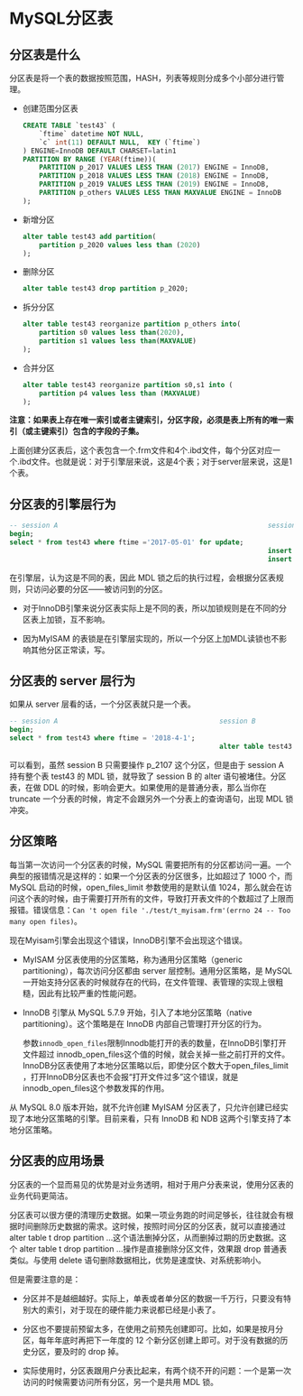 # MySQL分区表

## 分区表是什么

分区表是将一个表的数据按照范围，HASH，列表等规则分成多个小部分进行管理。

* 创建范围分区表

    ```sql
    CREATE TABLE `test43` ( 
        `ftime` datetime NOT NULL, 
        `c` int(11) DEFAULT NULL,  KEY (`ftime`)
    ) ENGINE=InnoDB DEFAULT CHARSET=latin1
    PARTITION BY RANGE (YEAR(ftime))(
        PARTITION p_2017 VALUES LESS THAN (2017) ENGINE = InnoDB,
        PARTITION p_2018 VALUES LESS THAN (2018) ENGINE = InnoDB,
        PARTITION p_2019 VALUES LESS THAN (2019) ENGINE = InnoDB,
        PARTITION p_others VALUES LESS THAN MAXVALUE ENGINE = InnoDB
    );
    ```

* 新增分区

    ```sql
    alter table test43 add partition(
        partition p_2020 values less than (2020)
    );
    ```

* 删除分区

    ```sql
    alter table test43 drop partition p_2020;
    ```

* 拆分分区

    ```sql
    alter table test43 reorganize partition p_others into(
        partition s0 values less than(2020),
        partition s1 values less than(MAXVALUE)
    );
    ```

* 合并分区

    ```sql
    alter table test43 reorganize partition s0,s1 into (
        partition p4 values less than (MAXVALUE)
    );
    ```

**注意：如果表上存在唯一索引或者主键索引，分区字段，必须是表上所有的唯一索引（或主键索引）包含的字段的子集。** 

上面创建分区表后，这个表包含一个.frm文件和4个.ibd文件，每个分区对应一个.ibd文件。也就是说：对于引擎层来说，这是4个表；对于server层来说，这是1个表。

## 分区表的引擎层行为

```sql
-- session A                                                    session B
begin;
select * from test43 where ftime ='2017-05-01' for update;
                                                                insert into test43 values('2018-2-1', 1);(Query Ok)
                                                                insert into test43 values('2017-2-1', 1);(blocked)
```

在引擎层，认为这是不同的表，因此 MDL 锁之后的执行过程，会根据分区表规则，只访问必要的分区——被访问到的分区。

* 对于InnoDB引擎来说分区表实际上是不同的表，所以加锁规则是在不同的分区表上加锁，互不影响。

* 因为MyISAM 的表锁是在引擎层实现的，所以一个分区上加MDL读锁也不影响其他分区正常读，写。

## 分区表的 server 层行为

如果从 server 层看的话，一个分区表就只是一个表。

```sql
-- session A                                        session B
begin;
select * from test43 where ftime = '2018-4-1';
                                                    alter table test43 truncate partition p_2017;
```

可以看到，虽然 session B 只需要操作 p_2107 这个分区，但是由于 session A 持有整个表 test43 的 MDL 锁，就导致了 session B 的 alter 语句被堵住。分区表，在做 DDL 的时候，影响会更大。如果使用的是普通分表，那么当你在 truncate 一个分表的时候，肯定不会跟另外一个分表上的查询语句，出现 MDL 锁冲突。

## 分区策略

每当第一次访问一个分区表的时候，MySQL 需要把所有的分区都访问一遍。一个典型的报错情况是这样的：如果一个分区表的分区很多，比如超过了 1000 个，而 MySQL 启动的时候，open_files_limit 参数使用的是默认值 1024，那么就会在访问这个表的时候，由于需要打开所有的文件，导致打开表文件的个数超过了上限而报错。错误信息：`Can 't open file './test/t_myisam.frm'(errno 24 -- Too many open files)`。

现在Myisam引擎会出现这个错误，InnoDB引擎不会出现这个错误。

* MyISAM 分区表使用的分区策略，称为通用分区策略（generic partitioning），每次访问分区都由 server 层控制。通用分区策略，是 MySQL 一开始支持分区表的时候就存在的代码，在文件管理、表管理的实现上很粗糙，因此有比较严重的性能问题。

* InnoDB 引擎从 MySQL 5.7.9 开始，引入了本地分区策略（native partitioning）。这个策略是在 InnoDB 内部自己管理打开分区的行为。

    参数`innodb_open_files`限制Innodb能打开的表的数量，在InnoDB引擎打开文件超过 innodb_open_files这个值的时候，就会关掉一些之前打开的文件。InnoDB分区表使用了本地分区策略以后，即使分区个数大于open_files_limit ，打开InnoDB分区表也不会报“打开文件过多”这个错误，就是innodb_open_files这个参数发挥的作用。

从 MySQL 8.0 版本开始，就不允许创建 MyISAM 分区表了，只允许创建已经实现了本地分区策略的引擎。目前来看，只有 InnoDB 和 NDB 这两个引擎支持了本地分区策略。

## 分区表的应用场景

分区表的一个显而易见的优势是对业务透明，相对于用户分表来说，使用分区表的业务代码更简洁。

分区表可以很方便的清理历史数据。如果一项业务跑的时间足够长，往往就会有根据时间删除历史数据的需求。这时候，按照时间分区的分区表，就可以直接通过 alter table t drop partition …这个语法删掉分区，从而删掉过期的历史数据。这个 alter table t drop partition …操作是直接删除分区文件，效果跟 drop 普通表类似。与使用 delete 语句删除数据相比，优势是速度快、对系统影响小。

但是需要注意的是：

* 分区并不是越细越好。实际上，单表或者单分区的数据一千万行，只要没有特别大的索引，对于现在的硬件能力来说都已经是小表了。

* 分区也不要提前预留太多，在使用之前预先创建即可。比如，如果是按月分区，每年年底时再把下一年度的 12 个新分区创建上即可。对于没有数据的历史分区，要及时的 drop 掉。

* 实际使用时，分区表跟用户分表比起来，有两个绕不开的问题：一个是第一次访问的时候需要访问所有分区，另一个是共用 MDL 锁。
